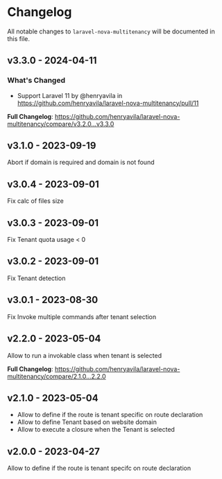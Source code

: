 # Changelog

All notable changes to `laravel-nova-multitenancy` will be documented in this file.

## v3.3.0 - 2024-04-11

### What's Changed

* Support Laravel 11 by @henryavila in https://github.com/henryavila/laravel-nova-multitenancy/pull/11

**Full Changelog**: https://github.com/henryavila/laravel-nova-multitenancy/compare/v3.2.0...v3.3.0

## v3.1.0 - 2023-09-19

Abort if domain is required and domain is not found

## v3.0.4 - 2023-09-01

Fix calc of files size

## v3.0.3 - 2023-09-01

Fix Tenant quota usage < 0

## v3.0.2 - 2023-09-01

Fix Tenant detection

## v3.0.1 - 2023-08-30

Fix Invoke multiple commands after tenant selection

## v2.2.0 - 2023-05-04

Allow to run a invokable class when tenant is selected

**Full Changelog**: https://github.com/henryavila/laravel-nova-multitenancy/compare/2.1.0...2.2.0

## v2.1.0 - 2023-05-04

- Allow to define if the route is tenant specific on route declaration
- Allow to define Tenant based on website domain
- Allow to execute a closure when the Tenant is selected

## v2.0.0 - 2023-04-27

Allow to define if the route is tenant specifc on route declaration
